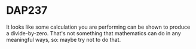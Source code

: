 ﻿# DAP237

It looks like some calculation you are performing can be shown to produce a divide-by-zero.
That's not something that mathematics can do in any meaningful ways, so: maybe try not to do
that.
